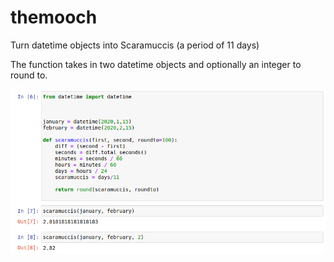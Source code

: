 # themooch
Turn datetime objects into Scaramuccis (a period of 11 days)

The function takes in two datetime objects and optionally an integer to round to. 

![code demo](images/codeDemo.png)